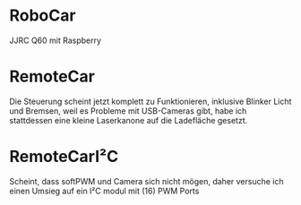 # RoboCar
JJRC Q60 mit Raspberry

# RemoteCar
Die Steuerung scheint jetzt komplett zu Funktionieren, inklusive Blinker Licht und Bremsen,
weil es Probleme mit USB-Cameras gibt, habe ich stattdessen eine kleine Laserkanone auf die Ladefläche gesetzt.

# RemoteCarI²C
Scheint, dass softPWM und Camera sich nicht mögen, daher versuche ich einen Umsieg auf ein I²C modul mit (16) PWM Ports 
